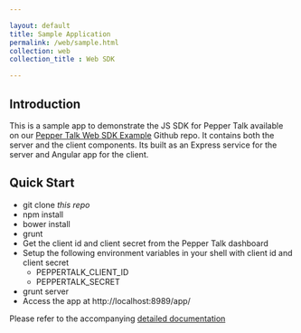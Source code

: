 ```yaml
---

layout: default
title: Sample Application
permalink: /web/sample.html
collection: web
collection_title : Web SDK

---
```


## Introduction
This is a sample app to demonstrate the JS SDK for Pepper Talk available on our [Pepper Talk Web SDK Example](https://github.com/Espreccino/PepperTalkWebSDKExample) Github repo. It contains both the server and the client components. Its built as an Express service for the server and Angular app for the client.

## Quick Start
* git clone *this repo*
* npm install
* bower install
* grunt
* Get the client id and client secret from the Pepper Talk dashboard
* Setup the following environment variables in your shell with client id and client secret
  * PEPPERTALK_CLIENT_ID
  * PEPPERTALK_SECRET
* grunt server
* Access the app at http://localhost:8989/app/

Please refer to the accompanying [detailed documentation](http://espreccino.github.io/PepperTalkWebSDKExample/)
